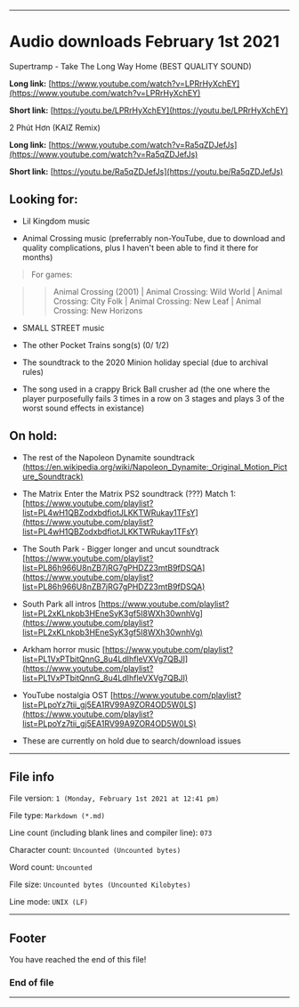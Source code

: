 
***

# Audio downloads February 1st 2021

Supertramp - Take The Long Way Home (BEST QUALITY SOUND)

**Long link:** [https://www.youtube.com/watch?v=LPRrHyXchEY](https://www.youtube.com/watch?v=LPRrHyXchEY)

**Short link:** [https://youtu.be/LPRrHyXchEY](https://youtu.be/LPRrHyXchEY)

2 Phút Hơn (KAIZ Remix)

**Long link:** [https://www.youtube.com/watch?v=Ra5qZDJefJs](https://www.youtube.com/watch?v=Ra5qZDJefJs)

**Short link:** [https://youtu.be/Ra5qZDJefJs](https://youtu.be/Ra5qZDJefJs)

## Looking for:

* Lil Kingdom music

* Animal Crossing music (preferrably non-YouTube, due to download and quality complications, plus I haven't been able to find it there for months)

> For games:

> > Animal Crossing (2001) | Animal Crossing: Wild World | Animal Crossing: City Folk | Animal Crossing: New Leaf | Animal Crossing: New Horizons

* SMALL STREET music

* The other Pocket Trains song(s) (0/ 1/2)  

* The soundtrack to the 2020 Minion holiday special (due to archival rules)

* The song used in a crappy Brick Ball crusher ad (the one where the player purposefully fails 3 times in a row on 3 stages and plays 3 of the worst sound effects in existance)

## On hold:

* The rest of the Napoleon Dynamite soundtrack [(https://en.wikipedia.org/wiki/Napoleon_Dynamite:_Original_Motion_Picture_Soundtrack)](https://en.wikipedia.org/wiki/Napoleon_Dynamite:_Original_Motion_Picture_Soundtrack)

* The Matrix Enter the Matrix PS2 soundtrack (???) Match 1: [https://www.youtube.com/playlist?list=PL4wH1QBZodxbdfiotJLKKTWRukay1TFsY](https://www.youtube.com/playlist?list=PL4wH1QBZodxbdfiotJLKKTWRukay1TFsY)

* The South Park - Bigger longer and uncut soundtrack [https://www.youtube.com/playlist?list=PL86h966U8nZB7jRG7gPHDZ23mtB9fDSQA](https://www.youtube.com/playlist?list=PL86h966U8nZB7jRG7gPHDZ23mtB9fDSQA)

* South Park all intros [https://www.youtube.com/playlist?list=PL2xKLnkpb3HEneSyK3gf5I8WXh30wnhVg](https://www.youtube.com/playlist?list=PL2xKLnkpb3HEneSyK3gf5I8WXh30wnhVg)

* Arkham horror music [https://www.youtube.com/playlist?list=PL1VxPTbitQnnG_8u4LdIhfleVXVg7QBJI](https://www.youtube.com/playlist?list=PL1VxPTbitQnnG_8u4LdIhfleVXVg7QBJI)

* YouTube nostalgia OST [https://www.youtube.com/playlist?list=PLpoYz7tii_gj5EA1RV99A9ZOR4OD5W0LS](https://www.youtube.com/playlist?list=PLpoYz7tii_gj5EA1RV99A9ZOR4OD5W0LS)

* These are currently on hold due to search/download issues

***

## File info

File version: `1 (Monday, February 1st 2021 at 12:41 pm)`

File type: `Markdown (*.md)`

Line count (including blank lines and compiler line): `073`

Character count: `Uncounted (Uncounted bytes)`

Word count: `Uncounted`

File size: `Uncounted bytes (Uncounted Kilobytes)`

Line mode: `UNIX (LF)`

***

## Footer

You have reached the end of this file!

### End of file

***

